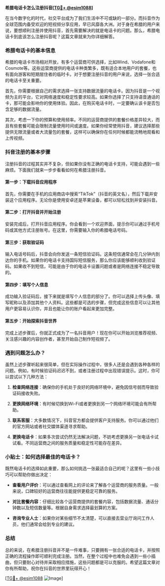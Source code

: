 **希腊电话卡怎么注册抖音[[TG💪+ @esim1088](https://t.me/s/esim1088)]**

在当今数字化的时代，社交平台成为了我们生活中不可或缺的一部分。而抖音作为全球范围内备受欢迎的短视频分享应用，早已风靡各大洲。对于身在希腊的用户来说，要想顺利注册并使用抖音，首先需要解决的就是电话卡的问题。那么，希腊电话卡到底该怎么注册抖音呢？这篇文章就来为你详细解答。

### 希腊电话卡的基本信息

希腊的电话卡市场相对开放，有多个运营商可供选择，比如Wind、Vodafone和Cosmote等。这些运营商提供的电话卡种类繁多，既有适合本地用户的套餐，也有面向游客和短期居住者的临时卡。对于想要注册抖音的用户来说，选择一张合适的电话卡至关重要。

首先，你需要根据自己的需求选择一张支持数据流量的电话卡。因为抖音是一个视频为主的平台，它对网络速度和稳定性要求较高。如果你选择了只支持语音通话的卡，那可能会影响你的使用体验。因此，在购买电话卡时，一定要确认该卡是否包含足够的数据流量。

其次，考虑一下你的预算和使用频率。不同的运营商提供的套餐价格差异较大，而且有些套餐可能会限制流量使用时间或速度。如果你经常使用抖音，建议选择那些提供无限流量或者大流量包的套餐，这样可以确保你在任何时候都能流畅地观看和上传视频。

### 抖音注册的基本步骤

注册抖音的过程其实并不复杂，但如果你没有正确的电话卡支持，可能会遇到一些麻烦。下面我们就来一步步看看如何在希腊注册抖音。

#### 第一步：下载抖音应用程序

首先，你需要在手机的应用商店中搜索“TikTok”（抖音的英文名），然后下载并安装这个应用程序。无论你是使用安卓还是苹果设备，都可以轻松找到并安装抖音。

#### 第二步：打开抖音并开始注册

安装完成后，打开抖音应用程序。你会看到一个欢迎界面，提示你可以通过手机号码或其他方式注册账号。在这里，你需要输入你的希腊电话号码。

#### 第三步：获取验证码

输入电话号码后，抖音会向你发送一条短信验证码。这条短信通常会在几分钟内到达你的手机。如果你的电话卡支持国际短信服务，那么你应该能够顺利收到验证码。如果收不到短信，可能是由于你的电话卡设置问题或者是网络连接不稳定导致的。

#### 第四步：填写个人信息

成功输入验证码后，接下来就是填写个人信息的部分了。你可以选择上传头像、填写昵称以及添加其他个人资料。这些都是可选的步骤，但完成这些信息可以让其他用户更容易认识你，并且也能让你的账户看起来更加完整。

#### 第五步：开始探索抖音世界

完成上述步骤后，你就正式成为了一名抖音用户！现在你可以开始浏览推荐视频、关注感兴趣的内容创作者，甚至开始自己制作短视频了。

### 遇到问题怎么办？

虽然上述步骤听起来很简单，但在实际操作过程中，很多人还是会遇到各种各样的问题。例如，有时候验证码迟迟不到，或者注册过程中出现错误提示。这时，你可以尝试以下几种方法：

1. **检查网络连接**：确保你的手机处于良好的网络环境中，避免因信号弱而导致验证码接收失败。
   
2. **更换网络环境**：有时候切换到Wi-Fi或者更换到另一个网络环境可能会有所帮助。

3. **联系客服**：大多数情况下，抖音官方都会提供客户支持服务。你可以通过他们的官方网站或者社交媒体渠道寻求帮助。

4. **更换电话卡**：如果多次尝试仍然无法解决问题，不妨考虑更换另一张电话卡试试看。不同运营商之间的服务质量和稳定性可能存在差异。

### 小贴士：如何选择最佳的电话卡？

既然电话卡的选择如此重要，那么如何挑选一张最适合自己的呢？这里有一些小技巧可以帮助你做出决定：

- **查看用户评价**：可以通过查看网上的评论来了解各个运营商的服务质量。一般来说，口碑较好的运营商往往能提供更稳定可靠的服务。
  
- **对比套餐内容**：仔细比较各个运营商提供的套餐内容，包括数据流量、通话分钟数以及短信数量等。根据自身需求选择最划算的方案。

- **咨询专业人士**：如果你对某些细节不太清楚，可以直接去营业厅询问工作人员，他们通常会给到专业的建议。

### 总结

总的来说，在希腊注册抖音并不是一件难事，只要拥有一张合适的电话卡，并按照正确的流程操作即可顺利完成注册。当然，在整个过程中也难免会遇到一些小插曲，但只要耐心对待并采取相应措施，这些问题都是可以克服的。希望这篇文章对你有所帮助，祝你在抖音的世界里玩得开心！

[[TG💪+ @esim1088](https://t.me/s/esim1088) ![Image](https://i.postimg.cc/4NQfJmqS/Snipaste-2025-05-13-00-14-12.png)]